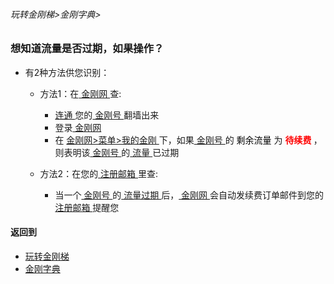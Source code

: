 ###### 玩转金刚梯>金刚字典>
### 想知道流量是否过期，如果操作？
- 有2种方法供您识别：
  - 方法1：在[ 金刚网 ](https://github.com/a2zitpro/web/blob/master/kksitecn.md)查:
    - [ 连通 ](https://github.com/a2zitpro/web/blob/master/useofkkid.md)您的[ 金刚号 ](https://github.com/a2zitpro/web/blob/master/kkid.md)翻墙出来
    - 登录[ 金刚网 ](https://github.com/a2zitpro/web/blob/master/kksitecn.md)
    - 在 [ 金刚网>菜单>我的金刚 ](https://www.atozitpro.net/zh/my-account/)下，如果[ 金刚号 ](https://github.com/a2zitpro/web/blob/master/kkid.md)的<font color="Black"> 剩余流量 </font> 为 <font color="Red"><strong> 待续费 </strong></font>，则表明该[ 金刚号 ](https://github.com/a2zitpro/web/blob/master/kkid.md)的[ 流量 ](https://github.com/a2zitpro/web/blob/master/kkdatatraffic.md)已过期

  - 方法2：在您的[ 注册邮箱 ](https://github.com/a2zitpro/web/blob/master/emailaddressforregonkksitecn.md)里查:
    - 当一个[ 金刚号 ](https://github.com/a2zitpro/web/blob/master/kkid.md)的[ 流量过期 ](https://github.com/a2zitpro/web/blob/master/kkdatatrafficexpired.md)后，[ 金刚网 ](https://github.com/a2zitpro/web/blob/master/kksitecn.md)会自动发续费订单邮件到您的[ 注册邮箱 ](https://github.com/a2zitpro/web/blob/master/emailaddressforregonkksitecn.md)提醒您

#### 返回到
- [玩转金刚梯](https://github.com/a2zitpro/web/blob/master/LadderFree/A.md)
- [金刚字典](https://github.com/a2zitpro/web/blob/master/LadderFree/kkDictionary/KKDictionary.md)



